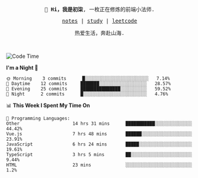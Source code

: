 <p align="center">
  <samp>
    <span><strong>👋 Hi，我是初柒</strong>,</span>
    <span>一枚正在修炼的前端小法师.</span>
  </samp>
</p>

<p align="center">
  <samp>
    <a href="https://www.wolai.com/dec-seven/wyPFvMTwAcD9muc6RMfThB">notes</a> |
    <a href="https://github.com/dec-seven/fe-study">study</a> |
    <a href="https://leetcode.cn/u/dec-seven/">leetcode</a>
  </samp>
</p>
<p align="center">
  <samp>
    <span>热爱生活，奔赴山海.</span>
  </samp>
</p>
<br>

<!--START_SECTION:waka-->
![Code Time](http://img.shields.io/badge/Code%20Time-30%20hrs%2031%20mins-blue)

**I'm a Night 🦉** 

```text
🌞 Morning    3 commits      █░░░░░░░░░░░░░░░░░░░░░░░░   7.14% 
🌆 Daytime    12 commits     ███████░░░░░░░░░░░░░░░░░░   28.57% 
🌃 Evening    25 commits     ███████████████░░░░░░░░░░   59.52% 
🌙 Night      2 commits      █░░░░░░░░░░░░░░░░░░░░░░░░   4.76%

```


📊 **This Week I Spent My Time On** 

```text
💬 Programming Languages: 
Other                    14 hrs 31 mins      ███████████░░░░░░░░░░░░░░   44.42% 
Vue.js                   7 hrs 48 mins       ██████░░░░░░░░░░░░░░░░░░░   23.91% 
JavaScript               6 hrs 24 mins       █████░░░░░░░░░░░░░░░░░░░░   19.61% 
TypeScript               3 hrs 5 mins        ██░░░░░░░░░░░░░░░░░░░░░░░   9.44% 
HTML                     23 mins             ░░░░░░░░░░░░░░░░░░░░░░░░░   1.2%

```


<!--END_SECTION:waka-->


